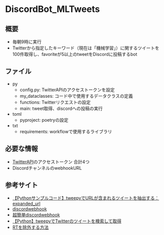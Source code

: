 # DiscordBot_MLTweets

## 概要
- 毎朝9時に実行
- Twitterから指定したキーワード（現在は「機械学習」）に関するツイートを100件取得し、favoriteが5以上のtweetをDiscordに投稿するbot

## ファイル
- py
    - config.py: TwitterAPIのアクセストークンを設定
    - my_dataclasses: コード中で使用するデータクラスの定義
    - functions: Twitterリクエストの設定
    - main: tweet取得、discordへの投稿の実行
- toml
    - pyproject: poetryの設定
- txt
    - requirements: workflowで使用するライブラリ

## 必要な情報

- [TwitterAPI](https://developer.twitter.com/en/docs)のアクセストークン 合計4つ
- DiscordチャンネルのwebhookURL


## 参考サイト
- [【Pythonサンプルコード】tweepyでURLが含まれるツイートを抽出する：expanded_url](https://karupoimou.hatenablog.com/entry/2019/09/06/200742)
- [discordwebhook](https://github.com/10mohi6/discord-webhook-python)
- [超簡単discordwebhook](https://note.com/10mohi6/n/n3420f9e8aef0)
- [【Python】tweepyでTwitterのツイートを検索して取得](https://vatchlog.com/tweepy-search/)
- [RTを除外する方法](https://karupoimou.hatenablog.com/entry/2019/10/09/014020)


